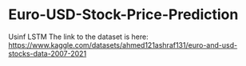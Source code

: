 # Euro-USD-Stock-Price-Prediction
Usinf LSTM
The link to the dataset is here:
https://www.kaggle.com/datasets/ahmed121ashraf131/euro-and-usd-stocks-data-2007-2021
